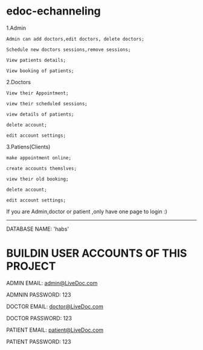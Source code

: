 # edoc-echanneling

  1.Admin
  
  
    Admin can add doctors,edit doctors, delete doctors;
    
    Schedule new doctors sessions,remove sessions;
    
    View patients details;
    
    View booking of patients;
    
    

 
  2.Doctors
  
  
    View their Appointment;
    
    view their scheduled sessions;
    
    view details of patients;
    
    delete account;
    
    edit account settings;
    
    
  3.Patiens(Clients)
  
  
    make appointment online;
    
    create accounts themslves;
    
    view their old booking;
    
    delete account;
    
    edit account settings;
    
    
 
If you are Admin,doctor or patient ,only have one page to login :)

  
-----------------------------------------------








DATABASE NAME: 'habs'

# BUILDIN USER ACCOUNTS OF THIS PROJECT

ADMIN EMAIL:		admin@LiveDoc.com

ADMNIN PASSWORD:	123


DOCTOR EMAIL:		doctor@LiveDoc.com

DOCTOR PASSWORD:	123


PATIENT EMAIL:		patient@LiveDoc.com

PATIENT PASSWORD:	123






